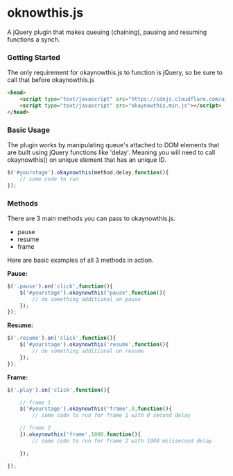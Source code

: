 # oknowthis.js
A jQuery plugin that makes queuing (chaining), pausing and resuming functions a synch.

### Getting Started
The only requirement for okaynowthis.js to function is jQuery, so be sure to call that before okaynowthis.js

```html
<head>
	<script type="text/javascript" src="https://cdnjs.cloudflare.com/ajax/libs/jquery/3.1.0/jquery.min.js"></script>
	<script type="text/javascript" src="okaynowthis.min.js"></script>
</head>
```

### Basic Usage
The plugin works by manipulating queue's attached to DOM elements that are built using jQuery functions like 'delay'. Meaning you will need to call okaynowthis() on unique element that has an unique ID.

```javascript
$('#yourstage').okaynowthis(method,delay,function(){
	// some code to run
});
```

### Methods
There are 3 main methods you can pass to okaynowthis.js.
* pause
* resume
* frame

Here are basic examples of all 3 methods in action.

**Pause:**
```javascript
$('.pause').on('click',function(){
	$('#yourstage').okaynowthis('pause',function(){
		// do something additional on pause
	});
});
```
**Resume:**
```javascript
$('.resume').on('click',function(){
	$('#yourstage').okaynowthis('resume',function(){
		// do something additional on resume
	});
});
```

**Frame:**
```javascript
$('.play').on('click',function(){

	// frame 1
	$('#yourstage').okaynowthis('frame',0,function(){
		// some code to run for frame 1 with 0 second delay

	// frame 2
	}).okaynowthis('frame',1000,function(){
		// some code to run for frame 2 with 1000 milisecond delay

	});

});
```